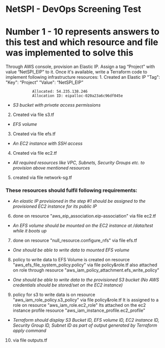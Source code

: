 # NetSPI - DevOps Screening Test

# Number 1 - 10 represents answers to this test and which resource and file was implemented to solve this

Through AWS console, provision an Elastic IP. Assign a tag “Project” with value “NetSPI_EIP” to it. Once it's available, write a Terraform code to implement following infrastructure resources:
1. 
                Created an Elastic IP
                "Tag": 
                    "Key": “Project”
                    "Value": “NetSPI_EIP” 

                Allocated: 54.235.138.246
                Allocation ID: eipalloc-020a23a6c96df045e

-   _S3 bucket with private access permissions_
2. Created via file s3.tf

-   _EFS volume_
3. Created via file efs.tf

-   _An EC2 instance with SSH access_
4. Created via file ec2.tf

-   _All required resources like VPC, Subnets, Security Groups etc. to provision above mentioned resources_
5. created via file network-sg.tf


### These resources should fulfil following requirements:
- _An elastic IP provisioned in the step #1 should be assigned to the provisioned EC2 instance for its public IP_
6. done on resource "aws_eip_association.eip-association" via file ec2.tf

- _An EFS volume should be mounted on the EC2 instance at /data/test while it boots up_
7. done on  resource "null_resource.configure_nfs" via file efs.tf


- _One should be able to write data to mounted EFS volume_
8. policy to write data  to EFS Volume is created on resource "aws_efs_file_system_policy.policy" via file policy&role.tf
   also attached on role through resource "aws_iam_policy_attachment.efs_write_policy"  

- _One should be able to write data to the provisioned S3 bucket (No AWS credentials should be stored/set on the EC2 instance)_
9. policy for s3 to write data is on resource "aws_iam_role_policy.s3_policy" via file policy&role.tf
   It is assigned to a role on resource "aws_iam_role.ec2_role"
   Its attached on the ec2 instance profile resource "aws_iam_instance_profile.ec2_profile"

- _Terraform should display S3 Bucket ID, EFS volume ID, EC2 instance ID, Security Group ID, Subnet ID as part of output generated by Terraform apply command_
10. via file outputs.tf
